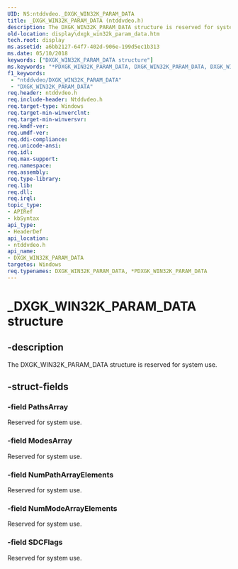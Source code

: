 ```yaml
---
UID: NS:ntddvdeo._DXGK_WIN32K_PARAM_DATA
title: _DXGK_WIN32K_PARAM_DATA (ntddvdeo.h)
description: The DXGK_WIN32K_PARAM_DATA structure is reserved for system use.
old-location: display\dxgk_win32k_param_data.htm
tech.root: display
ms.assetid: a6bb2127-64f7-402d-906e-199d5ec1b313
ms.date: 05/10/2018
keywords: ["DXGK_WIN32K_PARAM_DATA structure"]
ms.keywords: "*PDXGK_WIN32K_PARAM_DATA, DXGK_WIN32K_PARAM_DATA, DXGK_WIN32K_PARAM_DATA structure [Display Devices], PDXGK_WIN32K_PARAM_DATA, PDXGK_WIN32K_PARAM_DATA structure pointer [Display Devices], Video_Structs_40ff171a-ad28-44ae-bcad-bf93aba4ad6e.xml, _DXGK_WIN32K_PARAM_DATA, display.dxgk_win32k_param_data, ntddvdeo/DXGK_WIN32K_PARAM_DATA, ntddvdeo/PDXGK_WIN32K_PARAM_DATA"
f1_keywords:
 - "ntddvdeo/DXGK_WIN32K_PARAM_DATA"
 - "DXGK_WIN32K_PARAM_DATA"
req.header: ntddvdeo.h
req.include-header: Ntddvdeo.h
req.target-type: Windows
req.target-min-winverclnt: 
req.target-min-winversvr: 
req.kmdf-ver: 
req.umdf-ver: 
req.ddi-compliance: 
req.unicode-ansi: 
req.idl: 
req.max-support: 
req.namespace: 
req.assembly: 
req.type-library: 
req.lib: 
req.dll: 
req.irql: 
topic_type:
- APIRef
- kbSyntax
api_type:
- HeaderDef
api_location:
- ntddvdeo.h
api_name:
- DXGK_WIN32K_PARAM_DATA
targetos: Windows
req.typenames: DXGK_WIN32K_PARAM_DATA, *PDXGK_WIN32K_PARAM_DATA
---
```


# _DXGK_WIN32K_PARAM_DATA structure


## -description


The DXGK_WIN32K_PARAM_DATA structure is reserved for system use.


## -struct-fields




### -field PathsArray

Reserved for system use.


### -field ModesArray

Reserved for system use.


### -field NumPathArrayElements

Reserved for system use.


### -field NumModeArrayElements

Reserved for system use.


### -field SDCFlags

Reserved for system use.

